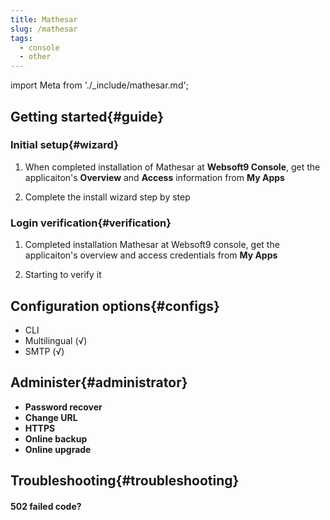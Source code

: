 ```yaml
---
title: Mathesar
slug: /mathesar
tags:
  - console
  - other
---
```


import Meta from './_include/mathesar.md';

<Meta name="meta" />

## Getting started{#guide}

### Initial setup{#wizard}

1. When completed installation of Mathesar at **Websoft9 Console**, get the applicaiton's **Overview** and **Access** information from **My Apps**  

2. Complete the install wizard step by step

### Login verification{#verification}

1. Completed installation Mathesar at Websoft9 console, get the applicaiton's overview and access credentials from **My Apps**  

2. Starting to verify it

## Configuration options{#configs}

- CLI
- Multilingual (√)
- SMTP (√)

## Administer{#administrator}

- **Password recover**
- **Change URL**
- **HTTPS**
- **Online backup**
- **Online upgrade**

## Troubleshooting{#troubleshooting}

#### 502 failed code?